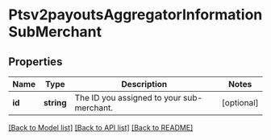 # Ptsv2payoutsAggregatorInformationSubMerchant

## Properties
Name | Type | Description | Notes
------------ | ------------- | ------------- | -------------
**id** | **string** | The ID you assigned to your sub-merchant. | [optional] 

[[Back to Model list]](../README.md#documentation-for-models) [[Back to API list]](../README.md#documentation-for-api-endpoints) [[Back to README]](../README.md)


